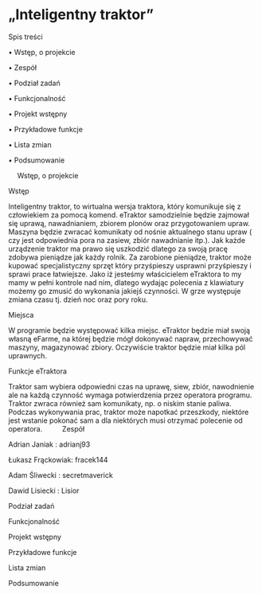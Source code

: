 „Inteligentny traktor”
==========

Spis treści

  •	Wstęp, o projekcie

  •	Zespół

  •	Podział zadań

  •	Funkcjonalność

  •	Projekt wstępny 

  •	Przykładowe funkcje

  •	Lista zmian

  •	Podsumowanie

 
Wstęp, o projekcie


Wstęp

Inteligentny traktor, to wirtualna wersja traktora, który komunikuje się z człowiekiem za pomocą komend. eTraktor samodzielnie będzie zajmował się  uprawą, nawadnianiem, zbiorem plonów oraz przygotowaniem upraw. Maszyna będzie zwracać komunikaty od nośnie aktualnego stanu upraw ( czy jest odpowiednia pora na zasiew, zbiór nawadnianie itp.). Jak każde urządzenie traktor ma prawo się uszkodzić dlatego za swoją pracę zdobywa pieniądze jak każdy rolnik. Za zarobione pieniądze, traktor może kupować specjalistyczny sprzęt który przyśpieszy usprawni przyśpieszy i sprawi prace łatwiejsze. Jako iż jesteśmy właścicielem eTraktora to my mamy w pełni kontrole nad nim, dlatego wydając polecenia z klawiatury możemy go zmusić do wykonania jakiejś czynności. W grze występuje zmiana czasu tj. dzień noc oraz pory roku.


Miejsca

W programie będzie występować kilka miejsc. eTraktor będzie miał swoją własną eFarme, na której będzie mógł dokonywać napraw, przechowywać maszyny, magazynować zbiory.
Oczywiście traktor będzie miał kilka pól uprawnych. 


Funkcje eTraktora

Traktor sam wybiera odpowiedni czas na uprawę, siew, zbiór, nawodnienie ale na każdą czynność wymaga potwierdzenia przez operatora programu. Traktor zwraca również sam komunikaty, np. o niskim stanie paliwa. Podczas wykonywania prac, traktor może napotkać przeszkody, niektóre jest wstanie pokonać sam a dla niektórych musi otrzymać polecenie od operatora.
 
 
Zespół

Adrian Janiak : adrianj93

Łukasz Frąckowiak: fracek144

Adam Śliwecki : secretmaverick

Dawid Lisiecki : Lisior



Podział zadań

Funkcjonalność

Projekt wstępny

Przykładowe funkcje

Lista zmian

Podsumowanie




